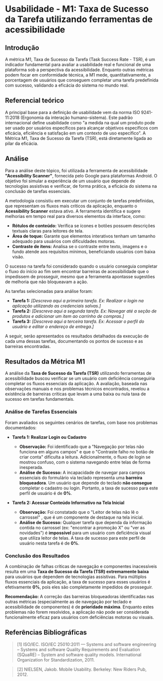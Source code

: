 # Usabilidade - M1: Taxa de Sucesso da Tarefa utilizando ferramentas de acessibilidade

## Introdução

 A métrica M1, Taxa de Sucesso da Tarefa (Task Success Rate - TSR), é um indicador fundamental para avaliar a usabilidade real e funcional 
 de uma plataforma sob a perspectiva da acessibilidade. Enquanto outras métricas podem focar em conformidade técnica, a M1 mede, 
 quantitativamente, a porcentagem de usuários que conseguem completar uma tarefa predefinida com sucesso, validando a eficácia do sistema no 
 mundo real.

## Referencial teórico 

A principal base para a definição de usabilidade vem da norma ISO 9241-11:2018 (Ergonomia da interação humano-sistema). Este padrão internacional define usabilidade como "a medida na qual um produto pode ser usado por usuários específicos para alcançar objetivos específicos com eficácia, eficiência e satisfação em um contexto de uso específico". A Métrica M1, Taxa de Sucesso da Tarefa (TSR), está diretamente ligada ao pilar da eficácia.

## Análise

Para a análise deste tópico, foi utilizada a ferramenta de acessibilidade **"Acessibility Scanner"**, fornecida pelo Google para plataformas Android. O objetivo foi simular a experiência de um usuário que depende de tecnologias assistivas e verificar, de forma prática, a eficácia do sistema na conclusão de tarefas essenciais.

A metodologia consistiu em executar um conjunto de tarefas predefinidas, que representam os fluxos mais críticos da aplicação, enquanto o **Acessibility Scanner** estava ativo. A ferramenta identifica e sugere melhorias em tempo real para diversos elementos da interface, como:

* **Rótulos de conteúdo:** Verifica se ícones e botões possuem descrições textuais claras para leitores de tela.
* **Área de toque:** Garante que elementos interativos tenham um tamanho adequado para usuários com dificuldades motoras.
* **Contraste de itens:** Analisa se o contraste entre texto, imagens e o fundo atende aos requisitos mínimos, beneficiando usuários com baixa visão.

O sucesso na tarefa foi considerado quando o usuário conseguia completar o fluxo do início ao fim sem encontrar barreiras de acessibilidade que o impedissem de prosseguir, mesmo que a ferramenta apontasse sugestões de melhoria que não bloqueavam a ação.

As tarefas selecionadas para análise foram:

* **Tarefa 1:** *[Descreva aqui a primeira tarefa. Ex: Realizar o login na aplicação utilizando as credenciais salvas.]*
* **Tarefa 2:** *[Descreva aqui a segunda tarefa. Ex: Navegar até a seção de produtos e adicionar um item ao carrinho de compras.]*
* **Tarefa 3:** *[Descreva aqui a terceira tarefa. Ex: Acessar o perfil do usuário e editar o endereço de entrega.]*

A seguir, serão apresentados os resultados detalhados da execução de cada uma dessas tarefas, documentando os pontos de sucesso e as barreiras encontradas.

## Resultados da Métrica M1

A análise da **Taxa de Sucesso da Tarefa (TSR)** utilizando ferramentas de acessibilidade buscou verificar se um usuário com deficiência conseguiria completar os fluxos essenciais da aplicação. A avaliação, baseada nas observações manuais e nos problemas técnicos encontrados, revelou a existência de barreiras críticas que levam a uma baixa ou nula taxa de sucesso em tarefas fundamentais.

### Análise de Tarefas Essenciais

Foram avaliados os seguintes cenários de tarefas, com base nos problemas documentados:

* **Tarefa 1: Realizar Login ou Cadastro**
    * **Observação:** Foi identificado que a "Navegação por telas não funciona em alguns campos" e que o "Contraste falho no botão de criar conta" dificulta a leitura. Adicionalmente, o fluxo de login se mostrou confuso, com o sistema navegando entre telas de forma inesperada.
    * **Análise de Sucesso:** A incapacidade de navegar para campos essenciais do formulário via teclado representa uma **barreira bloqueadora**. Um usuário que depende do teclado **não consegue** completar o cadastro ou login. Portanto, a taxa de sucesso para este perfil de usuário é de **0%**.

* **Tarefa 2: Acessar Conteúdo Informativo na Tela Inicial**
    * **Observação:** Foi constatado que o "Leitor de telas não lê o carrossel" , que é um componente de destaque na tela inicial.
    * **Análise de Sucesso:** Qualquer tarefa que dependa da informação contida no carrossel (ex: "encontrar a promoção X" ou "ver as novidades") é **impossível** para um usuário com deficiência visual que utiliza leitor de telas. A taxa de sucesso para este perfil de usuário nesta tarefa é de **0%**.

### Conclusão dos Resultados

A combinação de falhas críticas de navegação e componentes inacessíveis resulta em uma **Taxa de Sucesso da Tarefa (TSR) extremamente baixa** para usuários que dependem de tecnologias assistivas. Para múltiplos fluxos essenciais da aplicação, a taxa de sucesso para esses usuários é efetivamente **0%**, pois eles são completamente impedidos de prosseguir.

**Recomendação:** A correção das barreiras bloqueadoras identificadas nas outras métricas (especialmente as de navegação por teclado e acessibilidade de componentes) é de **prioridade máxima**. Enquanto estes problemas não forem resolvidos, a aplicação não pode ser considerada funcionalmente eficaz para usuários com deficiências motoras ou visuais.

## Referências Bibliográficas

> [1] ISO/IEC. ISO/IEC 25010:2011 — Systems and software engineering – Systems and software Quality Requirements and Evaluation (SQuaRE) – System and software quality models. International Organization for Standardization, 2011.

> [2] NIELSEN, Jakob. Mobile Usability. Berkeley: New Riders Pub, 2012.
